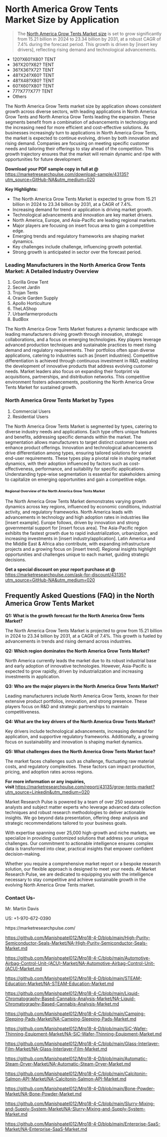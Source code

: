 <h1>North America Grow Tents Market&nbsp;Size by Application</h1><blockquote><p>The <a href="https://marketresearchpulse.com/download-sample/43135?utm_source=GitHub-NA&amp;utm_medium=020">North America Grow Tents Market size</a> is set to grow significantly from 15.21 billion in 2024 to 23.34 billion by 2031, at a robust CAGR of 7.4% during the forecast period. This growth is driven by [insert key drivers], reflecting rising demand and technological advancements.</p></blockquote><ul><li>120?X60?X80? TENT <li> 36?X20?X62? TENT <li> 36?X36?X72? TENT <li> 48?X24?X60? TENT <li> 48?X48?X80? TENT <li> 60?X60?X80? TENT <li> 77?X77?X77? TENT <li> Others</li></ul><p>The North America Grow Tents market size by application shows consistent growth across diverse sectors, with leading applications in North America Grow Tents and North America Grow Tents leading the expansion. These segments benefit from a combination of advancements in technology and the increasing need for more efficient and cost-effective solutions. As businesses increasingly turn to applications in North America Grow Tents, the market is expected to continue evolving, driven by both innovation and rising demand. Companies are focusing on meeting specific customer needs and tailoring their offerings to stay ahead of the competition. This growth trajectory ensures that the market will remain dynamic and ripe with opportunities for future development.</p><p><strong>Download your PDF sample copy in full at @ </strong><a href="https://marketresearchpulse.com/download-sample/43135?utm_source=GitHub-NA&amp;utm_medium=020">https://marketresearchpulse.com/download-sample/43135?utm_source=GitHub-NA&amp;utm_medium=020</a></p><p><strong>Key Highlights: </strong></p><ul><li>The North America Grow Tents Market is expected to grow from 15.21 billion in 2024 to 23.34 billion by 2031, at a CAGR of 7.4%.</li><li>Increasing demand for trend or application is driving market growth.</li><li>Technological advancements and innovation are key market drivers.</li><li>North America, Europe, and Asia-Pacific are leading regional markets.</li><li>Major players are focusing on insert focus area to gain a competitive edge.</li><li>Emerging trends and regulatory frameworks are shaping market dynamics.</li><li>Key challenges include challenge, influencing growth potential.</li><li>Strong growth is anticipated in sector over the forecast period.</li></ul><h3>Leading Manufacturers in the North America Grow Tents Market: A Detailed Industry Overview</h3><ol><li>Gorilla Grow Tent</li><li>Secret Jardin</li><li>Trojan Tents</li><li>Oracle Garden Supply</li><li>Apollo Horticulture</li><li>TheLAShop</li><li>Urbanfarmerproducts</li><li>BudBox</li></ol><div class="flex max-w-full flex-col flex-grow"><div class="min-h-8 text-message flex w-full flex-col items-end gap-2 whitespace-normal break-words [.text-message+&amp;]:mt-5" dir="auto" data-message-author-role="assistant" data-message-id="fd8432e4-4910-450d-b182-61b7bfb0a01f" data-message-model-slug="gpt-4o"><div class="flex w-full flex-col gap-1 empty:hidden first:pt-[3px]"><div class="markdown prose w-full break-words dark:prose-invert light"><p>The North America Grow Tents Market features a dynamic landscape with leading manufacturers driving growth through innovation, strategic collaborations, and a focus on emerging technologies. Key players leverage advanced production techniques and sustainable practices to meet rising demand and regulatory requirements. Their portfolios often span diverse applications, catering to industries such as [insert industries]. Competitive differentiation is achieved through continuous investment in R&amp;D, enabling the development of innovative products that address evolving customer needs. Market leaders also focus on expanding their footprint via acquisitions, partnerships, and distribution networks. This competitive environment fosters advancements, positioning the North America Grow Tents Market for sustained growth.</p></div></div></div></div><h3>North America Grow Tents Market by Types</h3><ol><li>Commercial Users <li> Residential Users</li></ol><div class="flex max-w-full flex-col flex-grow"><div class="min-h-8 text-message flex w-full flex-col items-end gap-2 whitespace-normal break-words [.text-message+&amp;]:mt-5" dir="auto" data-message-author-role="assistant" data-message-id="084470be-0bb7-4664-bddf-5156b4f41249" data-message-model-slug="gpt-4o-mini"><div class="flex w-full flex-col gap-1 empty:hidden first:pt-[3px]"><div class="markdown prose w-full break-words dark:prose-invert light"><p>The North America Grow Tents Market is segmented by types, catering to diverse industry needs and applications. Each type offers unique features and benefits, addressing specific demands within the market. The segmentation allows manufacturers to target distinct customer bases and enhance product offerings. Innovation and technological advancements drive differentiation among types, ensuring tailored solutions for varied end-user requirements. These types play a pivotal role in shaping market dynamics, with their adoption influenced by factors such as cost-effectiveness, performance, and suitability for specific applications. Understanding type-wise segmentation is essential for stakeholders aiming to capitalize on emerging opportunities and gain a competitive edge.</p></div></div></div></div><h3><span style="font-size: 11px;">Regional Overview of the North America Grow Tents Market</span></h3><div class="flex max-w-full flex-col flex-grow"><div class="min-h-8 text-message flex w-full flex-col items-end gap-2 whitespace-normal break-words [.text-message+&amp;]:mt-5" dir="auto" data-message-author-role="assistant" data-message-id="e9038762-ce64-4e30-91c9-9bd413514231" data-message-model-slug="gpt-4o-mini"><div class="flex w-full flex-col gap-1 empty:hidden first:pt-[3px]"><div class="markdown prose w-full break-words dark:prose-invert light"><p>The North America Grow Tents Market demonstrates varying growth dynamics across key regions, influenced by economic conditions, industrial activity, and regulatory frameworks. North America leads with advancements in technology and high adoption rates in industries like [insert example]. Europe follows, driven by innovation and strong governmental support for [insert focus area]. The Asia-Pacific region exhibits the fastest growth due to rapid industrialization, urbanization, and increasing investments in [insert industry/application]. Latin America and the Middle East &amp; Africa also contribute, with expanding infrastructure projects and a growing focus on [insert trend]. Regional insights highlight opportunities and challenges unique to each market, guiding strategic decisions.</p></div></div></div></div><p><strong>Get a special discount on your report purchase at @ </strong><a href="https://marketresearchpulse.com/ask-for-discount/43135?utm_source=GitHub-NA&amp;utm_medium=020">https://marketresearchpulse.com/ask-for-discount/43135?utm_source=GitHub-NA&amp;utm_medium=020</a></p><h2>Frequently Asked Questions (FAQ) in the North America Grow Tents Market</h2><p><strong>Q1: What is the growth forecast for the North America Grow Tents Market?</strong></p><p>The North America Grow Tents Market is projected to grow from 15.21 billion in 2024 to 23.34 billion by 2031, at a CAGR of 7.4%. This growth is fueled by advancements in trends and rising demand across industries.</p><p><strong>Q2: Which region dominates the North America Grow Tents Market?</strong></p><p>North America currently leads the market due to its robust industrial base and early adoption of innovative technologies. However, Asia-Pacific is expected to grow rapidly, driven by industrialization and increasing investments in application.</p><p><strong>Q3: Who are the major players in the North America Grow Tents Market?</strong></p><p>Leading manufacturers include North America Grow Tents, known for their extensive product portfolios, innovation, and strong presence. These players focus on R&amp;D and strategic partnerships to maintain competitiveness.</p><p><strong>Q4: What are the key drivers of the North America Grow Tents Market?</strong></p><p>Key drivers include technological advancements, increasing demand for application, and supportive regulatory frameworks. Additionally, a growing focus on sustainability and innovation is shaping market dynamics.</p><p><strong>Q5: What challenges does the North America Grow Tents Market face?</strong></p><p>The market faces challenges such as challenge, fluctuating raw material costs, and regulatory complexities. These factors can impact production, pricing, and adoption rates across regions.</p><p><strong>For more information or any inquiries, visit&nbsp;</strong><a href="https://marketresearchpulse.com/report/43135/grow-tents-market?utm_source=Linkedin&utm_medium=020">https://marketresearchpulse.com/report/43135/grow-tents-market?utm_source=Linkedin&utm_medium=020</a></p><p>Market Research Pulse is powered by a team of over 250 seasoned analysts and subject matter experts who leverage advanced data collection techniques and robust research methodologies to deliver actionable insights. We go beyond data presentation, offering deep analysis and strategic recommendations tailored to your business goals.</p><p>With expertise spanning over 25,000 high-growth and niche markets, we specialize in providing customized solutions that address your unique challenges. Our commitment to actionable intelligence ensures complex data is transformed into clear, practical insights that empower confident decision-making.</p><p>Whether you require a comprehensive market report or a bespoke research solution, our flexible approach is designed to meet your needs. At Market Research Pulse, we are dedicated to equipping you with the intelligence necessary to stay competitive and achieve sustainable growth in the evolving North America Grow Tents market.</p><h3><strong>Contact Us-</strong></h3><p>Mr. Martin Davis</p><p>US: +1-970-672-0390</p><p>https://marketresearchpulse.com/</p><p><a href="https://github.com/Manishpatel012/Mrp18-4-D/blob/main/High-Purity-Semiconductor-Seals-Market/NA-High-Purity-Semiconductor-Seals-Market.md">https://github.com/Manishpatel012/Mrp18-4-D/blob/main/High-Purity-Semiconductor-Seals-Market/NA-High-Purity-Semiconductor-Seals-Market.md</a></p><p><a href="https://github.com/Manishpatel012/Mrp18-4-C/blob/main/Automotive-Airbag-Control-Unit-(ACU)-Market/NA-Automotive-Airbag-Control-Unit-(ACU)-Market.md">https://github.com/Manishpatel012/Mrp18-4-C/blob/main/Automotive-Airbag-Control-Unit-(ACU)-Market/NA-Automotive-Airbag-Control-Unit-(ACU)-Market.md</a></p><p><a href="https://github.com/Manishpatel012/Mrp18-4-D/blob/main/STEAM-Education-Market/NA-STEAM-Education-Market.md">https://github.com/Manishpatel012/Mrp18-4-D/blob/main/STEAM-Education-Market/NA-STEAM-Education-Market.md</a></p><p><a href="https://github.com/Manishpatel012/Mrp18-4-C/blob/main/Liquid-Chromatography-Based-Cannabis-Analysis-Market/NA-Liquid-Chromatography-Based-Cannabis-Analysis-Market.md">https://github.com/Manishpatel012/Mrp18-4-C/blob/main/Liquid-Chromatography-Based-Cannabis-Analysis-Market/NA-Liquid-Chromatography-Based-Cannabis-Analysis-Market.md</a></p><p><a href="https://github.com/Manishpatel012/Mrp18-4-C/blob/main/Camping-Sleeping-Pads-Market/NA-Camping-Sleeping-Pads-Market.md">https://github.com/Manishpatel012/Mrp18-4-C/blob/main/Camping-Sleeping-Pads-Market/NA-Camping-Sleeping-Pads-Market.md</a></p><p><a href="https://github.com/Manishpatel012/Mrp18-4-D/blob/main/SiC-Wafer-Thinning-Equipment-Market/NA-SiC-Wafer-Thinning-Equipment-Market.md">https://github.com/Manishpatel012/Mrp18-4-D/blob/main/SiC-Wafer-Thinning-Equipment-Market/NA-SiC-Wafer-Thinning-Equipment-Market.md</a></p><p><a href="https://github.com/Manishpatel012/Mrp18-4-C/blob/main/Glass-Interlayer-Film-Market/NA-Glass-Interlayer-Film-Market.md">https://github.com/Manishpatel012/Mrp18-4-C/blob/main/Glass-Interlayer-Film-Market/NA-Glass-Interlayer-Film-Market.md</a></p><p><a href="https://github.com/Manishpatel012/Mrp18-4-D/blob/main/Automatic-Steam-Dryer-Market/NA-Automatic-Steam-Dryer-Market.md">https://github.com/Manishpatel012/Mrp18-4-D/blob/main/Automatic-Steam-Dryer-Market/NA-Automatic-Steam-Dryer-Market.md</a></p><p><a href="https://github.com/Manishpatel012/Mrp18-4-C/blob/main/Calcitonin-Salmon-API-Market/NA-Calcitonin-Salmon-API-Market.md">https://github.com/Manishpatel012/Mrp18-4-C/blob/main/Calcitonin-Salmon-API-Market/NA-Calcitonin-Salmon-API-Market.md</a></p><p><a href="https://github.com/Manishpatel012/Mrp18-4-D/blob/main/Bone-Powder-Market/NA-Bone-Powder-Market.md">https://github.com/Manishpatel012/Mrp18-4-D/blob/main/Bone-Powder-Market/NA-Bone-Powder-Market.md</a></p><p><a href="https://github.com/Manishpatel012/Mrp18-4-C/blob/main/Slurry-Mixing-and-Supply-System-Market/NA-Slurry-Mixing-and-Supply-System-Market.md">https://github.com/Manishpatel012/Mrp18-4-C/blob/main/Slurry-Mixing-and-Supply-System-Market/NA-Slurry-Mixing-and-Supply-System-Market.md</a></p><p><a href="https://github.com/Manishpatel012/Mrp18-4-D/blob/main/Enterprise-SaaS-Market/NA-Enterprise-SaaS-Market.md">https://github.com/Manishpatel012/Mrp18-4-D/blob/main/Enterprise-SaaS-Market/NA-Enterprise-SaaS-Market.md</a></p>
